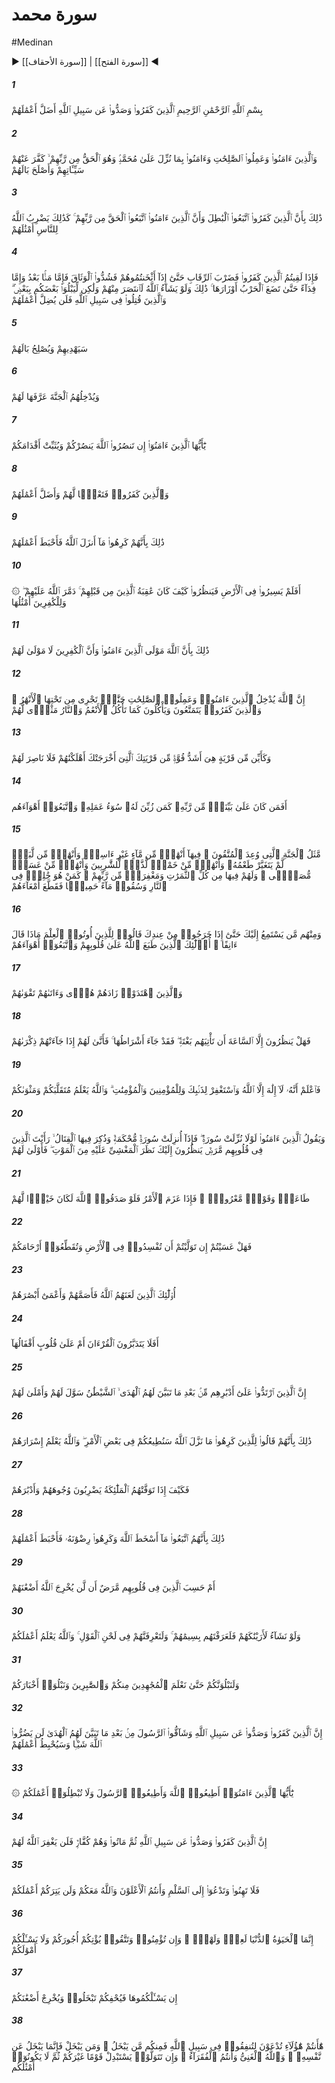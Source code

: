 # سورة محمد
#Medinan
▶ [[سورة الأحقاف]] | [[سورة الفتح]] ◀
##### 1
<span class="ayah hovertext" data-hover="كسانى كه كفرورزيدند و [مردمان را] از راه خدا بازداشتند، [خداوند] اعمالشان را تباه [و بى‌ارزش‌] كرد">بِسْمِ ٱللَّهِ ٱلرَّحْمَٰنِ ٱلرَّحِيمِ ٱلَّذِينَ كَفَرُوا۟ وَصَدُّوا۟ عَن سَبِيلِ ٱللَّهِ أَضَلَّ أَعْمَٰلَهُمْ</span>
##### 2
<span class="ayah hovertext" data-hover="و كسانى كه ايمان آوردند و كارهاى شايسته كردند، و به آنچه بر محمد فروفرستاده شده -كه حق است و از جانب پروردگارشانباور داشتند، گناهانشان را زدود و كار و بار ايشان به صلاح آورد">وَٱلَّذِينَ ءَامَنُوا۟ وَعَمِلُوا۟ ٱلصَّٰلِحَٰتِ وَءَامَنُوا۟ بِمَا نُزِّلَ عَلَىٰ مُحَمَّدٍۢ وَهُوَ ٱلْحَقُّ مِن رَّبِّهِمْ ۙ كَفَّرَ عَنْهُمْ سَيِّـَٔاتِهِمْ وَأَصْلَحَ بَالَهُمْ</span>
##### 3
<span class="ayah hovertext" data-hover="اين از آن است كه كافران از باطل پيروى كرده‌اند، و[لى‌] مؤمنان از حق پيروى كرده‌اند كه از جانب پروردگارشان است، بدين‌سان خداوند براى مردم مثلهايشان را مى‌زند">ذَٰلِكَ بِأَنَّ ٱلَّذِينَ كَفَرُوا۟ ٱتَّبَعُوا۟ ٱلْبَٰطِلَ وَأَنَّ ٱلَّذِينَ ءَامَنُوا۟ ٱتَّبَعُوا۟ ٱلْحَقَّ مِن رَّبِّهِمْ ۚ كَذَٰلِكَ يَضْرِبُ ٱللَّهُ لِلنَّاسِ أَمْثَٰلَهُمْ</span>
##### 4
<span class="ayah hovertext" data-hover="پس چون با كافران [حربى‌] رو به رو شويد، گردنهايشان را بزنيد تا آنكه ايشان را به زانو در آوريد [و در دست شما اسير شوند] آنگاه بندهايشان را سخت استوار كنيد، و پس از آن يا منت نهيد [و رها كنيد بدون فديه‌] يا فديه بستانيد [و رها كنيد]، تا اهل كارزار بارهاى [سلاح‌] خود را فرو گذارد، چنين است [حكم الهى‌]، و اگر خداوند مى‌خواست از ايشان انتقام مى‌كشيد، ولى [چنين كرد] تا بعضى از شما را به بعضى ديگر بيازمايد، و كسانى كه در راه خدا كشته شده‌اند، هرگز [خداوند] اعمالشان را تباه [و بى‌ارزش‌] نخواهد كرد">فَإِذَا لَقِيتُمُ ٱلَّذِينَ كَفَرُوا۟ فَضَرْبَ ٱلرِّقَابِ حَتَّىٰٓ إِذَآ أَثْخَنتُمُوهُمْ فَشُدُّوا۟ ٱلْوَثَاقَ فَإِمَّا مَنًّۢا بَعْدُ وَإِمَّا فِدَآءً حَتَّىٰ تَضَعَ ٱلْحَرْبُ أَوْزَارَهَا ۚ ذَٰلِكَ وَلَوْ يَشَآءُ ٱللَّهُ لَٱنتَصَرَ مِنْهُمْ وَلَٰكِن لِّيَبْلُوَا۟ بَعْضَكُم بِبَعْضٍۢ ۗ وَٱلَّذِينَ قُتِلُوا۟ فِى سَبِيلِ ٱللَّهِ فَلَن يُضِلَّ أَعْمَٰلَهُمْ</span>
##### 5
<span class="ayah hovertext" data-hover="به زودى ايشان را هدايت مى‌كند و كار و بارشان را به صلاح مى‌آورد">سَيَهْدِيهِمْ وَيُصْلِحُ بَالَهُمْ</span>
##### 6
<span class="ayah hovertext" data-hover="و به بهشتى كه به آنان شناسانده است، در مى‌آوردشان‌">وَيُدْخِلُهُمُ ٱلْجَنَّةَ عَرَّفَهَا لَهُمْ</span>
##### 7
<span class="ayah hovertext" data-hover="اى كسانى كه ايمان آورده‌ايد اگر [دين‌] خدا را يارى دهيد، شما را يارى مى‌دهد و گامهايتان را استوار مى‌دارد">يَٰٓأَيُّهَا ٱلَّذِينَ ءَامَنُوٓا۟ إِن تَنصُرُوا۟ ٱللَّهَ يَنصُرْكُمْ وَيُثَبِّتْ أَقْدَامَكُمْ</span>
##### 8
<span class="ayah hovertext" data-hover="و كسانى كه كفرورزيده‌اند بدا به حالشان، [خداوند] اعمالشان را تباه كرده است‌">وَٱلَّذِينَ كَفَرُوا۟ فَتَعْسًۭا لَّهُمْ وَأَضَلَّ أَعْمَٰلَهُمْ</span>
##### 9
<span class="ayah hovertext" data-hover="چرا كه [وحى‌] فرو فرستاده الهى را ناخوش دارند، پس اعمالشان را تباه [و بى‌ارزش‌] گرداند">ذَٰلِكَ بِأَنَّهُمْ كَرِهُوا۟ مَآ أَنزَلَ ٱللَّهُ فَأَحْبَطَ أَعْمَٰلَهُمْ</span>
##### 10
<span class="ayah hovertext" data-hover="آيا در زمين سير و سفر نكرده‌اند كه بنگرند سرانجام كسانى كه پيش از آنان بوده‌اند چگونه بود، كه خداوند نابودشان كرد، و سرنوشت كافران همانند آن است‌">۞ أَفَلَمْ يَسِيرُوا۟ فِى ٱلْأَرْضِ فَيَنظُرُوا۟ كَيْفَ كَانَ عَٰقِبَةُ ٱلَّذِينَ مِن قَبْلِهِمْ ۚ دَمَّرَ ٱللَّهُ عَلَيْهِمْ ۖ وَلِلْكَٰفِرِينَ أَمْثَٰلُهَا</span>
##### 11
<span class="ayah hovertext" data-hover="اين از آن است كه خداوند سرور مؤمنان است و كافران سرورى ندارند">ذَٰلِكَ بِأَنَّ ٱللَّهَ مَوْلَى ٱلَّذِينَ ءَامَنُوا۟ وَأَنَّ ٱلْكَٰفِرِينَ لَا مَوْلَىٰ لَهُمْ</span>
##### 12
<span class="ayah hovertext" data-hover="بى‌گمان خداوند كسانى را كه ايمان آورده‌اند و كارهاى شايسته كرده‌اند، به بوستانهايى در مى‌آورد كه جويباران از فرودست آن جارى است، و كافران [از ظواهر زندگى‌] بهره بر مى‌گيرند و همان گونه كه چارپايان مى‌خورند، مى‌خورند و [مى‌خوابند] و آتش [دوزخ‌] جايگاه ايشان است‌">إِنَّ ٱللَّهَ يُدْخِلُ ٱلَّذِينَ ءَامَنُوا۟ وَعَمِلُوا۟ ٱلصَّٰلِحَٰتِ جَنَّٰتٍۢ تَجْرِى مِن تَحْتِهَا ٱلْأَنْهَٰرُ ۖ وَٱلَّذِينَ كَفَرُوا۟ يَتَمَتَّعُونَ وَيَأْكُلُونَ كَمَا تَأْكُلُ ٱلْأَنْعَٰمُ وَٱلنَّارُ مَثْوًۭى لَّهُمْ</span>
##### 13
<span class="ayah hovertext" data-hover="و چه بسيار [مردم‌] شهرها كه از شهر تو كه آواره‌ات كرد نيرومندتر بودند، نابودشان كرديم، و ياورى نداشتند">وَكَأَيِّن مِّن قَرْيَةٍ هِىَ أَشَدُّ قُوَّةًۭ مِّن قَرْيَتِكَ ٱلَّتِىٓ أَخْرَجَتْكَ أَهْلَكْنَٰهُمْ فَلَا نَاصِرَ لَهُمْ</span>
##### 14
<span class="ayah hovertext" data-hover="آيا كسى كه به طريقه روشنى از جانب پروردگار خويش است، همانند كسى است كه بد عملى‌اش در نظرش آراسته جلوه داده شده و از هوى و هوسهايشان پيروى مى‌كنند">أَفَمَن كَانَ عَلَىٰ بَيِّنَةٍۢ مِّن رَّبِّهِۦ كَمَن زُيِّنَ لَهُۥ سُوٓءُ عَمَلِهِۦ وَٱتَّبَعُوٓا۟ أَهْوَآءَهُم</span>
##### 15
<span class="ayah hovertext" data-hover="وصف بهشتى كه به پرهيزگاران وعده داده شده است [چنين است كه‌] در آن جويهايى از آب ناگندا، و جويهايى از شيرى كه مزه‌اش تغييرناپذير است، و جويهايى از شراب لذت‌بخش آشامندگان، و جويهايى از عسل پالوده [روان‌] است، و برايشان در آنجا همه گونه ميوه هست، و نيز آمرزشى از جانب پروردگارشان، [آيا چنين كسى‌] همانند كسى است كه جاودانه در آتش [دوزخ‌] است؟ و به آنان آبى جوشان نوشانده مى‌شود كه دل و روده‌هايشان را پاره پاره مى‌كند">مَّثَلُ ٱلْجَنَّةِ ٱلَّتِى وُعِدَ ٱلْمُتَّقُونَ ۖ فِيهَآ أَنْهَٰرٌۭ مِّن مَّآءٍ غَيْرِ ءَاسِنٍۢ وَأَنْهَٰرٌۭ مِّن لَّبَنٍۢ لَّمْ يَتَغَيَّرْ طَعْمُهُۥ وَأَنْهَٰرٌۭ مِّنْ خَمْرٍۢ لَّذَّةٍۢ لِّلشَّٰرِبِينَ وَأَنْهَٰرٌۭ مِّنْ عَسَلٍۢ مُّصَفًّۭى ۖ وَلَهُمْ فِيهَا مِن كُلِّ ٱلثَّمَرَٰتِ وَمَغْفِرَةٌۭ مِّن رَّبِّهِمْ ۖ كَمَنْ هُوَ خَٰلِدٌۭ فِى ٱلنَّارِ وَسُقُوا۟ مَآءً حَمِيمًۭا فَقَطَّعَ أَمْعَآءَهُمْ</span>
##### 16
<span class="ayah hovertext" data-hover="و از ايشان كسانى هستند كه [ظاهرا] به تو گوش مى‌سپارند، سپس كه از نزدت بيرون مى‌روند، به دانش يافتگان گويند هم اكنون چه گفت؟ اينان كسانى هستند كه خداوند به دلهايشان مهر نهاده است و از هوى و هوسهايشان پيروى كرده‌اند">وَمِنْهُم مَّن يَسْتَمِعُ إِلَيْكَ حَتَّىٰٓ إِذَا خَرَجُوا۟ مِنْ عِندِكَ قَالُوا۟ لِلَّذِينَ أُوتُوا۟ ٱلْعِلْمَ مَاذَا قَالَ ءَانِفًا ۚ أُو۟لَٰٓئِكَ ٱلَّذِينَ طَبَعَ ٱللَّهُ عَلَىٰ قُلُوبِهِمْ وَٱتَّبَعُوٓا۟ أَهْوَآءَهُمْ</span>
##### 17
<span class="ayah hovertext" data-hover="و رهيافتگان را هدايت افزود و [راه و رسم‌] پارسايى‌شان آموخت‌">وَٱلَّذِينَ ٱهْتَدَوْا۟ زَادَهُمْ هُدًۭى وَءَاتَىٰهُمْ تَقْوَىٰهُمْ</span>
##### 18
<span class="ayah hovertext" data-hover="پس انتظار ندارند مگر قيامت را كه به ناگهان به سراغشان آيد، كه به راستى نشانه‌هاى آن ظاهر شده است، پس آنگاه كه فراز آيدشان، چه پندى مى‌خواهند بگيرند؟">فَهَلْ يَنظُرُونَ إِلَّا ٱلسَّاعَةَ أَن تَأْتِيَهُم بَغْتَةًۭ ۖ فَقَدْ جَآءَ أَشْرَاطُهَا ۚ فَأَنَّىٰ لَهُمْ إِذَا جَآءَتْهُمْ ذِكْرَىٰهُمْ</span>
##### 19
<span class="ayah hovertext" data-hover="بدان كه فى‌الحقيقه خدايى جز خداوند نيست، و براى گناهت، و نيز براى مردان و زنان مؤمن آمرزش بخواه، و خداوند [جاى‌] جنب و جوش و آرام و قرارتان را مى‌داند">فَٱعْلَمْ أَنَّهُۥ لَآ إِلَٰهَ إِلَّا ٱللَّهُ وَٱسْتَغْفِرْ لِذَنۢبِكَ وَلِلْمُؤْمِنِينَ وَٱلْمُؤْمِنَٰتِ ۗ وَٱللَّهُ يَعْلَمُ مُتَقَلَّبَكُمْ وَمَثْوَىٰكُمْ</span>
##### 20
<span class="ayah hovertext" data-hover="و [بعضى از] مؤمنان گويند چرا سوره‌اى [شامل حكم جهاد] فرو فرستاده نمى‌شود، آنگاه چون سوره‌اى از محكمات فرو فرستاده مى‌شود و در آن كارزار [با مشركان‌] ياد مى‌شود، بيماردلان را بينى كه به تو با نگاه كسى كه از [سكرات‌] مرگ بيهوش شده باشد، مى‌نگرند، بدا به حال ايشان‌">وَيَقُولُ ٱلَّذِينَ ءَامَنُوا۟ لَوْلَا نُزِّلَتْ سُورَةٌۭ ۖ فَإِذَآ أُنزِلَتْ سُورَةٌۭ مُّحْكَمَةٌۭ وَذُكِرَ فِيهَا ٱلْقِتَالُ ۙ رَأَيْتَ ٱلَّذِينَ فِى قُلُوبِهِم مَّرَضٌۭ يَنظُرُونَ إِلَيْكَ نَظَرَ ٱلْمَغْشِىِّ عَلَيْهِ مِنَ ٱلْمَوْتِ ۖ فَأَوْلَىٰ لَهُمْ</span>
##### 21
<span class="ayah hovertext" data-hover="اطاعت بايد و سخنى نيك، آنگاه چون كار قطعى شود، اگر با خداوند صادق باشند، بى‌شك برايشان بهتر است‌">طَاعَةٌۭ وَقَوْلٌۭ مَّعْرُوفٌۭ ۚ فَإِذَا عَزَمَ ٱلْأَمْرُ فَلَوْ صَدَقُوا۟ ٱللَّهَ لَكَانَ خَيْرًۭا لَّهُمْ</span>
##### 22
<span class="ayah hovertext" data-hover="چه بسا چون دست يابيد در اين سرزمين فتنه و فساد كنيد و پيوند خويشاوندانتان را بگسليد">فَهَلْ عَسَيْتُمْ إِن تَوَلَّيْتُمْ أَن تُفْسِدُوا۟ فِى ٱلْأَرْضِ وَتُقَطِّعُوٓا۟ أَرْحَامَكُمْ</span>
##### 23
<span class="ayah hovertext" data-hover="اينان كسانى هستند كه خداوند لعنتشان كرده و [از شنيدن و ديدن حق‌] ناشنوا و نابيناشان ساخته است‌">أُو۟لَٰٓئِكَ ٱلَّذِينَ لَعَنَهُمُ ٱللَّهُ فَأَصَمَّهُمْ وَأَعْمَىٰٓ أَبْصَٰرَهُمْ</span>
##### 24
<span class="ayah hovertext" data-hover="آيا در قرآن تامل نمى‌كنند، يا بر دلها قفلها[ى غفلت‌]شان افتاده است؟">أَفَلَا يَتَدَبَّرُونَ ٱلْقُرْءَانَ أَمْ عَلَىٰ قُلُوبٍ أَقْفَالُهَآ</span>
##### 25
<span class="ayah hovertext" data-hover="بى‌گمان كسانى كه پس از آنكه راه هدايت بر آنان روشن شده است، به آن پشت كردند [و به گذشته برگشتند]، شيطان آن را در چشمشان آراسته است و به آنان مهلت و ميدان داده است‌">إِنَّ ٱلَّذِينَ ٱرْتَدُّوا۟ عَلَىٰٓ أَدْبَٰرِهِم مِّنۢ بَعْدِ مَا تَبَيَّنَ لَهُمُ ٱلْهُدَى ۙ ٱلشَّيْطَٰنُ سَوَّلَ لَهُمْ وَأَمْلَىٰ لَهُمْ</span>
##### 26
<span class="ayah hovertext" data-hover="اين از آن است كه به كسانى كه [وحى‌] فرو فرستاده الهى را ناخوش داشته‌اند، گويند زودا كه در بعضى كارها از شما اطاعت كنيم، و خداوند پنهانكاريشان را مى‌داند">ذَٰلِكَ بِأَنَّهُمْ قَالُوا۟ لِلَّذِينَ كَرِهُوا۟ مَا نَزَّلَ ٱللَّهُ سَنُطِيعُكُمْ فِى بَعْضِ ٱلْأَمْرِ ۖ وَٱللَّهُ يَعْلَمُ إِسْرَارَهُمْ</span>
##### 27
<span class="ayah hovertext" data-hover="پس چگونه باشد حالشان آنگاه كه فرشتگان جانشان را بگيرند و چهره‌ها و پشتهايشان را فرو كوبند؟">فَكَيْفَ إِذَا تَوَفَّتْهُمُ ٱلْمَلَٰٓئِكَةُ يَضْرِبُونَ وُجُوهَهُمْ وَأَدْبَٰرَهُمْ</span>
##### 28
<span class="ayah hovertext" data-hover="اين از آن است كه از آنچه خداوند را به خشم آورد پيروى مى‌كنند و خشنودى او را ناخوش دارند، و [خداوند] اعمالشان را تباه [و بى‌ارزش‌] كند">ذَٰلِكَ بِأَنَّهُمُ ٱتَّبَعُوا۟ مَآ أَسْخَطَ ٱللَّهَ وَكَرِهُوا۟ رِضْوَٰنَهُۥ فَأَحْبَطَ أَعْمَٰلَهُمْ</span>
##### 29
<span class="ayah hovertext" data-hover="آيا بيماردلان پنداشته‌اند كه خداوند هرگز حقد و حسدهايشان را آشكار نمى‌سازد؟">أَمْ حَسِبَ ٱلَّذِينَ فِى قُلُوبِهِم مَّرَضٌ أَن لَّن يُخْرِجَ ٱللَّهُ أَضْغَٰنَهُمْ</span>
##### 30
<span class="ayah hovertext" data-hover="و اگر بخواهيم آنان را به تو مى‌نمايانيم، آنگاه ايشان را به سيمايشان مى‌شناسى، و آنان را از آهنگ سخنشان مى‌شناسى، و خداوند [ظاهر و باطن‌] اعمالتان را مى‌داند">وَلَوْ نَشَآءُ لَأَرَيْنَٰكَهُمْ فَلَعَرَفْتَهُم بِسِيمَٰهُمْ ۚ وَلَتَعْرِفَنَّهُمْ فِى لَحْنِ ٱلْقَوْلِ ۚ وَٱللَّهُ يَعْلَمُ أَعْمَٰلَكُمْ</span>
##### 31
<span class="ayah hovertext" data-hover="و همه گونه مى‌آزماييمتان تا از ميان شما مجاهدان و صابران را معلوم بداريم، و احوالتان را بشناسانيم‌">وَلَنَبْلُوَنَّكُمْ حَتَّىٰ نَعْلَمَ ٱلْمُجَٰهِدِينَ مِنكُمْ وَٱلصَّٰبِرِينَ وَنَبْلُوَا۟ أَخْبَارَكُمْ</span>
##### 32
<span class="ayah hovertext" data-hover="بى‌گمان كسانى كه كفرورزيده‌اند و [مردم را] از راه خدا باز داشته‌اند، و پس از آنكه راه هدايت بر آنان روشن شده است، با پيامبر مخالفت ورزيده‌اند، هرگز به خداوند زيانى نمى‌رسانند و زودا كه [خداوند] اعمالشان را تباه و [بى‌ارزش‌] گرداند">إِنَّ ٱلَّذِينَ كَفَرُوا۟ وَصَدُّوا۟ عَن سَبِيلِ ٱللَّهِ وَشَآقُّوا۟ ٱلرَّسُولَ مِنۢ بَعْدِ مَا تَبَيَّنَ لَهُمُ ٱلْهُدَىٰ لَن يَضُرُّوا۟ ٱللَّهَ شَيْـًۭٔا وَسَيُحْبِطُ أَعْمَٰلَهُمْ</span>
##### 33
<span class="ayah hovertext" data-hover="اى كسانى كه ايمان آورده‌ايد از خداوند و از پيامبر اطاعت كنيد و اعمالتان را باطل مگردانيد">۞ يَٰٓأَيُّهَا ٱلَّذِينَ ءَامَنُوٓا۟ أَطِيعُوا۟ ٱللَّهَ وَأَطِيعُوا۟ ٱلرَّسُولَ وَلَا تُبْطِلُوٓا۟ أَعْمَٰلَكُمْ</span>
##### 34
<span class="ayah hovertext" data-hover="بى‌گمان كسانى كه كفرورزيده‌اند و [مردم را] از راه خدا باز داشته‌اند، سپس در حالى كه كافر بوده‌اند در گذشته‌اند، هرگز خداوند آنان را نمى‌آمرزد">إِنَّ ٱلَّذِينَ كَفَرُوا۟ وَصَدُّوا۟ عَن سَبِيلِ ٱللَّهِ ثُمَّ مَاتُوا۟ وَهُمْ كُفَّارٌۭ فَلَن يَغْفِرَ ٱللَّهُ لَهُمْ</span>
##### 35
<span class="ayah hovertext" data-hover="پس سستى‌مورزيد و از در صلح و سازش در نياييد كه شما برتر و [چيره‌]ايد و خداوند با شماست و [پاداش‌] اعمال شما را نمى‌كاهد">فَلَا تَهِنُوا۟ وَتَدْعُوٓا۟ إِلَى ٱلسَّلْمِ وَأَنتُمُ ٱلْأَعْلَوْنَ وَٱللَّهُ مَعَكُمْ وَلَن يَتِرَكُمْ أَعْمَٰلَكُمْ</span>
##### 36
<span class="ayah hovertext" data-hover="همانا زندگانى دنيا [مانند] بازيچه و سرگرمى است و اگر ايمان داشته باشيد و پروا و پرهيز بورزيد، پاداشهايتان را به شما مى‌پردازد، و [همه‌] اموال شما را از شما نمى‌گيرد">إِنَّمَا ٱلْحَيَوٰةُ ٱلدُّنْيَا لَعِبٌۭ وَلَهْوٌۭ ۚ وَإِن تُؤْمِنُوا۟ وَتَتَّقُوا۟ يُؤْتِكُمْ أُجُورَكُمْ وَلَا يَسْـَٔلْكُمْ أَمْوَٰلَكُمْ</span>
##### 37
<span class="ayah hovertext" data-hover="اگر آن را از شما بطلبد و بر شما سخت بگيرد [چه بسا] بخل ورزيد و ناهمدلى شما را آشكار سازد">إِن يَسْـَٔلْكُمُوهَا فَيُحْفِكُمْ تَبْخَلُوا۟ وَيُخْرِجْ أَضْغَٰنَكُمْ</span>
##### 38
<span class="ayah hovertext" data-hover="همين شما هستيد كه از شما خواسته مى‌شود كه در راه خدا انفاق كنيد، آنگاه بعضى از شما هستند كه بخل مى‌ورزند، و هر كس بخل ورزد همانا از خود دريغ مى‌ورزد، و خداوند بى‌نياز است و شما نيازمندانيد، و اگر روى بگردانيد قومى غير شما را جانشين شما مى‌سازد، آنگاه آنان مانند شما نخواهند بود">هَٰٓأَنتُمْ هَٰٓؤُلَآءِ تُدْعَوْنَ لِتُنفِقُوا۟ فِى سَبِيلِ ٱللَّهِ فَمِنكُم مَّن يَبْخَلُ ۖ وَمَن يَبْخَلْ فَإِنَّمَا يَبْخَلُ عَن نَّفْسِهِۦ ۚ وَٱللَّهُ ٱلْغَنِىُّ وَأَنتُمُ ٱلْفُقَرَآءُ ۚ وَإِن تَتَوَلَّوْا۟ يَسْتَبْدِلْ قَوْمًا غَيْرَكُمْ ثُمَّ لَا يَكُونُوٓا۟ أَمْثَٰلَكُم</span>

